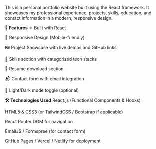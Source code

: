 This is a personal portfolio website built using the React framework. It showcases my professional experience, projects, skills, education, and contact information in a modern, responsive design.

**🚀 Features**
⚛️ Built with React

📱 Responsive Design (Mobile-friendly)

🖼️ Project Showcase with live demos and GitHub links

🧠 Skills section with categorized tech stacks

🧾 Resume download section

📬 Contact form with email integration

🌙 Light/Dark mode toggle (optional)


**🛠️ Technologies Used**
React.js (Functional Components & Hooks)

HTML5 & CSS3 (or TailwindCSS / Bootstrap if applicable)

React Router DOM for navigation

EmailJS / Formspree (for contact form)

GitHub Pages / Vercel / Netlify for deployment
